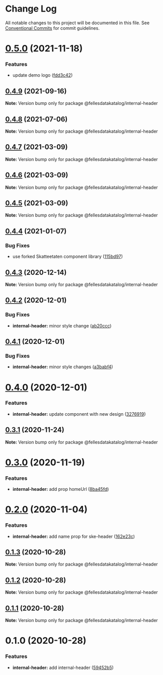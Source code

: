 # Change Log

All notable changes to this project will be documented in this file.
See [Conventional Commits](https://conventionalcommits.org) for commit guidelines.

# [0.5.0](https://github.com/fellesdatakatalog/fdk-kit/compare/@fellesdatakatalog/internal-header@0.4.9...@fellesdatakatalog/internal-header@0.5.0) (2021-11-18)


### Features

* update demo logo ([fdd3c42](https://github.com/fellesdatakatalog/fdk-kit/commit/fdd3c425d5c2bd101dc6da084e981dea6e22803a))





## [0.4.9](https://github.com/fellesdatakatalog/fdk-kit/compare/@fellesdatakatalog/internal-header@0.4.8...@fellesdatakatalog/internal-header@0.4.9) (2021-09-16)

**Note:** Version bump only for package @fellesdatakatalog/internal-header





## [0.4.8](https://github.com/fellesdatakatalog/fdk-kit/compare/@fellesdatakatalog/internal-header@0.4.7...@fellesdatakatalog/internal-header@0.4.8) (2021-07-06)

**Note:** Version bump only for package @fellesdatakatalog/internal-header





## [0.4.7](https://github.com/fellesdatakatalog/fdk-kit/compare/@fellesdatakatalog/internal-header@0.4.6...@fellesdatakatalog/internal-header@0.4.7) (2021-03-09)

**Note:** Version bump only for package @fellesdatakatalog/internal-header





## [0.4.6](https://github.com/fellesdatakatalog/fdk-kit/compare/@fellesdatakatalog/internal-header@0.4.5...@fellesdatakatalog/internal-header@0.4.6) (2021-03-09)

**Note:** Version bump only for package @fellesdatakatalog/internal-header





## [0.4.5](https://github.com/fellesdatakatalog/fdk-kit/compare/@fellesdatakatalog/internal-header@0.4.4...@fellesdatakatalog/internal-header@0.4.5) (2021-03-09)

**Note:** Version bump only for package @fellesdatakatalog/internal-header





## [0.4.4](https://github.com/fellesdatakatalog/fdk-kit/compare/@fellesdatakatalog/internal-header@0.4.3...@fellesdatakatalog/internal-header@0.4.4) (2021-01-07)


### Bug Fixes

* use forked Skatteetaten component library ([115bd97](https://github.com/fellesdatakatalog/fdk-kit/commit/115bd973fd10b4da19c0c5c2dfb9954c029f695c))





## [0.4.3](https://github.com/fellesdatakatalog/fdk-kit/compare/@fellesdatakatalog/internal-header@0.4.2...@fellesdatakatalog/internal-header@0.4.3) (2020-12-14)

**Note:** Version bump only for package @fellesdatakatalog/internal-header





## [0.4.2](https://github.com/fellesdatakatalog/fdk-kit/compare/@fellesdatakatalog/internal-header@0.4.1...@fellesdatakatalog/internal-header@0.4.2) (2020-12-01)


### Bug Fixes

* **internal-header:** minor style change ([ab20ccc](https://github.com/fellesdatakatalog/fdk-kit/commit/ab20ccca59cd065a0b739558ab703086f8a36f89))





## [0.4.1](https://github.com/fellesdatakatalog/fdk-kit/compare/@fellesdatakatalog/internal-header@0.4.0...@fellesdatakatalog/internal-header@0.4.1) (2020-12-01)


### Bug Fixes

* **internal-header:** minor style changes ([a3babf4](https://github.com/fellesdatakatalog/fdk-kit/commit/a3babf4281f8791b939afc148aed589b003ea00a))





# [0.4.0](https://github.com/fellesdatakatalog/fdk-kit/compare/@fellesdatakatalog/internal-header@0.3.1...@fellesdatakatalog/internal-header@0.4.0) (2020-12-01)


### Features

* **internal-header:** update component with new design ([3276919](https://github.com/fellesdatakatalog/fdk-kit/commit/3276919bc93f35f645341f707e48841b90b16f63))





## [0.3.1](https://github.com/fellesdatakatalog/fdk-kit/compare/@fellesdatakatalog/internal-header@0.3.0...@fellesdatakatalog/internal-header@0.3.1) (2020-11-24)

**Note:** Version bump only for package @fellesdatakatalog/internal-header





# [0.3.0](https://github.com/fellesdatakatalog/fdk-kit/compare/@fellesdatakatalog/internal-header@0.2.0...@fellesdatakatalog/internal-header@0.3.0) (2020-11-19)


### Features

* **internal-header:** add prop homeUrl ([8ba45fd](https://github.com/fellesdatakatalog/fdk-kit/commit/8ba45fd47bc3f2d04c51711e62f88b48ce56b53f))





# [0.2.0](https://github.com/fellesdatakatalog/fdk-kit/compare/@fellesdatakatalog/internal-header@0.1.3...@fellesdatakatalog/internal-header@0.2.0) (2020-11-04)


### Features

* **internal-header:** add name prop for ske-header ([162e23c](https://github.com/fellesdatakatalog/fdk-kit/commit/162e23c4f0f8d48298e98cb2c32242a2b1387e0e))





## [0.1.3](https://github.com/fellesdatakatalog/fdk-kit/compare/@fellesdatakatalog/internal-header@0.1.2...@fellesdatakatalog/internal-header@0.1.3) (2020-10-28)

**Note:** Version bump only for package @fellesdatakatalog/internal-header





## [0.1.2](https://github.com/fellesdatakatalog/fdk-kit/compare/@fellesdatakatalog/internal-header@0.1.1...@fellesdatakatalog/internal-header@0.1.2) (2020-10-28)

**Note:** Version bump only for package @fellesdatakatalog/internal-header





## [0.1.1](https://github.com/fellesdatakatalog/fdk-kit/compare/@fellesdatakatalog/internal-header@0.1.0...@fellesdatakatalog/internal-header@0.1.1) (2020-10-28)

**Note:** Version bump only for package @fellesdatakatalog/internal-header





# 0.1.0 (2020-10-28)


### Features

* **internal-header:** add internal-header ([59452b5](https://github.com/fellesdatakatalog/fdk-kit/commit/59452b50b34768be4bf751804a43827d95aa13fb))
